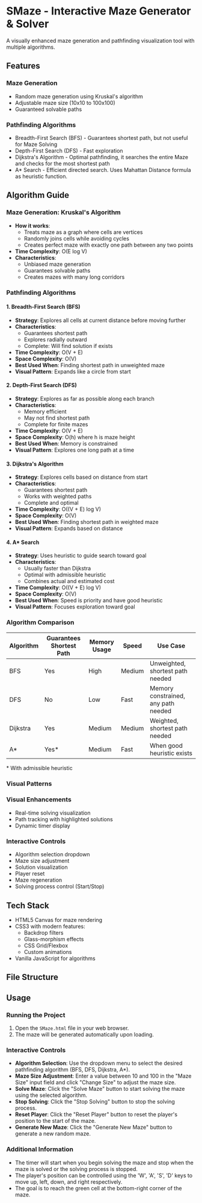 # SMaze - Interactive Maze Generator & Solver

A visually enhanced maze generation and pathfinding visualization tool with multiple algorithms.

## Features

### Maze Generation
- Random maze generation using Kruskal's algorithm
- Adjustable maze size (10x10 to 100x100)
- Guaranteed solvable paths

### Pathfinding Algorithms
- Breadth-First Search (BFS) - Guarantees shortest path, but not useful for Maze Solving
- Depth-First Search (DFS) - Fast exploration
- Dijkstra's Algorithm - Optimal pathfinding, it searches the entire Maze and checks for the most shortest path
- A* Search - Efficient directed search. Uses Mahattan Distance formula as heuristic function.

## Algorithm Guide

### Maze Generation: Kruskal's Algorithm
- **How it works**: 
  - Treats maze as a graph where cells are vertices
  - Randomly joins cells while avoiding cycles
  - Creates perfect maze with exactly one path between any two points
- **Time Complexity**: O(E log V)
- **Characteristics**:
  - Unbiased maze generation
  - Guarantees solvable paths
  - Creates mazes with many long corridors

### Pathfinding Algorithms

#### 1. Breadth-First Search (BFS)
- **Strategy**: Explores all cells at current distance before moving further
- **Characteristics**:
  - Guarantees shortest path
  - Explores radially outward
  - Complete: Will find solution if exists
- **Time Complexity**: O(V + E)
- **Space Complexity**: O(V)
- **Best Used When**: Finding shortest path in unweighted maze
- **Visual Pattern**: Expands like a circle from start

#### 2. Depth-First Search (DFS)
- **Strategy**: Explores as far as possible along each branch
- **Characteristics**:
  - Memory efficient
  - May not find shortest path
  - Complete for finite mazes
- **Time Complexity**: O(V + E)
- **Space Complexity**: O(h) where h is maze height
- **Best Used When**: Memory is constrained
- **Visual Pattern**: Explores one long path at a time

#### 3. Dijkstra's Algorithm
- **Strategy**: Explores cells based on distance from start
- **Characteristics**:
  - Guarantees shortest path
  - Works with weighted paths
  - Complete and optimal
- **Time Complexity**: O((V + E) log V)
- **Space Complexity**: O(V)
- **Best Used When**: Finding shortest path in weighted maze
- **Visual Pattern**: Expands based on distance

#### 4. A* Search
- **Strategy**: Uses heuristic to guide search toward goal
- **Characteristics**:
  - Usually faster than Dijkstra
  - Optimal with admissible heuristic
  - Combines actual and estimated cost
- **Time Complexity**: O((V + E) log V)
- **Space Complexity**: O(V)
- **Best Used When**: Speed is priority and have good heuristic
- **Visual Pattern**: Focuses exploration toward goal

### Algorithm Comparison

| Algorithm | Guarantees Shortest Path | Memory Usage | Speed | Use Case |
|-----------|-------------------------|--------------|-------|-----------|
| BFS | Yes | High | Medium | Unweighted, shortest path needed |
| DFS | No | Low | Fast | Memory constrained, any path needed |
| Dijkstra | Yes | Medium | Medium | Weighted, shortest path needed |
| A* | Yes* | Medium | Fast | When good heuristic exists |

\* With admissible heuristic

### Visual Patterns

### Visual Enhancements
- Real-time solving visualization
- Path tracking with highlighted solutions
- Dynamic timer display

### Interactive Controls
- Algorithm selection dropdown
- Maze size adjustment
- Solution visualization
- Player reset
- Maze regeneration
- Solving process control (Start/Stop)

## Tech Stack
- HTML5 Canvas for maze rendering
- CSS3 with modern features:
  - Backdrop filters
  - Glass-morphism effects
  - CSS Grid/Flexbox
  - Custom animations
- Vanilla JavaScript for algorithms

## File Structure

## Usage

### Running the Project
1. Open the `SMaze.html` file in your web browser.
2. The maze will be generated automatically upon loading.

### Interactive Controls
- **Algorithm Selection**: Use the dropdown menu to select the desired pathfinding algorithm (BFS, DFS, Dijkstra, A*).
- **Maze Size Adjustment**: Enter a value between 10 and 100 in the "Maze Size" input field and click "Change Size" to adjust the maze size.
- **Solve Maze**: Click the "Solve Maze" button to start solving the maze using the selected algorithm.
- **Stop Solving**: Click the "Stop Solving" button to stop the solving process.
- **Reset Player**: Click the "Reset Player" button to reset the player's position to the start of the maze.
- **Generate New Maze**: Click the "Generate New Maze" button to generate a new random maze.

### Additional Information
- The timer will start when you begin solving the maze and stop when the maze is solved or the solving process is stopped.
- The player's position can be controlled using the 'W', 'A', 'S', 'D' keys to move up, left, down, and right respectively.
- The goal is to reach the green cell at the bottom-right corner of the maze.
